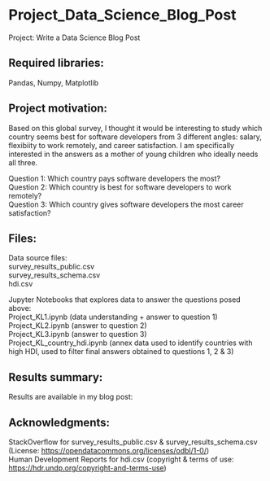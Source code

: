 # Project_Data_Science_Blog_Post
Project: Write a Data Science Blog Post

## Required libraries:
Pandas, Numpy, Matplotlib

## Project motivation:
Based on this global survey, I thought it would be interesting to study which country seems best for software developers from 3 different angles: salary, flexibiity to work remotely, and career satisfaction. I am specifically interested in the answers as a mother of young children who ideally needs all three.

Question 1: Which country pays software developers the most?\
Question 2: Which country is best for software developers to work remotely?\
Question 3: Which country gives software developers the most career satisfaction?

## Files:
Data source files:\
  survey_results_public.csv\
  survey_results_schema.csv\
  hdi.csv

Jupyter Notebooks that explores data to answer the questions posed above:\
  Project_KL1.ipynb    (data understanding + answer to question 1)\
  Project_KL2.ipynb    (answer to question 2)\
  Project_KL3.ipynb    (answer to question 3)\
  Project_KL_country_hdi.ipynb     (annex data used to identify countries with high HDI, used to filter final answers obtained to questions 1, 2 & 3)


## Results summary:

Results are available in my blog post:

## Acknowledgments:
StackOverflow for survey_results_public.csv & survey_results_schema.csv (License: https://opendatacommons.org/licenses/odbl/1-0/) \
Human Development Reports for hdi.csv (copyright & terms of use: https://hdr.undp.org/copyright-and-terms-use)
